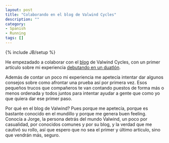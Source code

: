 ```yaml
---
layout: post
title: "Colaborando en el blog de Valwind Cycles"
description: ""
category: 
- Spanish
- Running
tags: []
---
```

{% include JB/setup %}

He empezadado a colaborar con el [blog](http://valwindcyles.es/blog) de Valwind Cycles, con un primer artículo sobre mi experiencia [debutando en un duatlón](http://valwindcycles.es/blog/mi-debut-en-duatlon-por-pablo-sanxiao).

Además de contar un poco mi experiencia me apetecía intentar dar algunos consejos sobre como afrontar una prueba así por primera vez. Esos pequeños trucos que compañeros te van contando puestos de forma más o menos ordenada y todos juntos para intentar ayudar a gente que como yo que quiera dar ese primer paso.

Por qué en el blog de Valwind? Pues porque me apetecía, porque es bastante conocido en el mundillo y porque me genera buen feeling. Conocía a Jorge, la persona detrás del mundo Valwind, un poco por casualidad, por conocidos comunes y por su blog, y la verdad que me cautivó su rollo, así que espero que no sea el primer y último artículo, sino que vendrán más, seguro.
